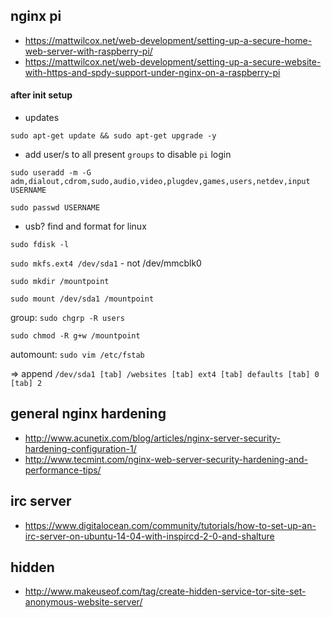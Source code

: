 ## nginx pi

* https://mattwilcox.net/web-development/setting-up-a-secure-home-web-server-with-raspberry-pi/
* https://mattwilcox.net/web-development/setting-up-a-secure-website-with-https-and-spdy-support-under-nginx-on-a-raspberry-pi

#### after init setup

* updates

`sudo apt-get update && sudo apt-get upgrade -y`

* add user/s to all present `groups` to disable `pi` login

`sudo useradd -m -G adm,dialout,cdrom,sudo,audio,video,plugdev,games,users,netdev,input USERNAME`

`sudo passwd USERNAME`

* usb? find and format for linux

`sudo fdisk -l`

`sudo mkfs.ext4 /dev/sda1` - not /dev/mmcblk0

`sudo mkdir /mountpoint`

`sudo mount /dev/sda1 /mountpoint`

group: `sudo chgrp -R users`

`sudo chmod -R g+w /mountpoint`

automount: `sudo vim /etc/fstab`

=> append `/dev/sda1 [tab] /websites [tab] ext4 [tab] defaults [tab] 0 [tab] 2`




## general nginx hardening

* http://www.acunetix.com/blog/articles/nginx-server-security-hardening-configuration-1/
* http://www.tecmint.com/nginx-web-server-security-hardening-and-performance-tips/

## irc server

* https://www.digitalocean.com/community/tutorials/how-to-set-up-an-irc-server-on-ubuntu-14-04-with-inspircd-2-0-and-shalture

## hidden

* http://www.makeuseof.com/tag/create-hidden-service-tor-site-set-anonymous-website-server/
